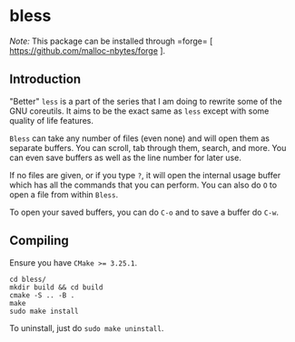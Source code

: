 # bless

*Note:* This package can be installed through =forge= [ https://github.com/malloc-nbytes/forge ].

## Introduction

"Better" `less` is a part of the series that I am doing to rewrite
some of the GNU coreutils. It aims to be the exact same as `less` except
with some quality of life features.

`Bless` can take any number of files (even none) and will open them as
separate buffers. You can scroll, tab through them, search, and more. You can
even save buffers as well as the line number for later use.

If no files are given, or if you type `?`, it will open the internal
usage buffer which has all the commands that you can perform. You can
also do `O` to open a file from within `Bless`.

To open your saved buffers, you can do `C-o` and to save a buffer do `C-w`.

## Compiling

Ensure you have `CMake >= 3.25.1`.

```
cd bless/
mkdir build && cd build
cmake -S .. -B .
make
sudo make install
```

To uninstall, just do `sudo make uninstall`.
